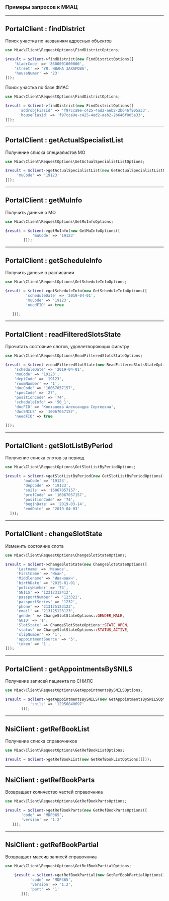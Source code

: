 ### Примеры запросов к МИАЦ

--------------------
PortalClient : findDistrict
--------------------

Поиск участка по названиям адресных объектов

```php
use Miac\Client\RequestOptions\FindDistrictOptions;

$result = $client->findDistrict(new FindDistrictOptions([
    'kladrCode' => '8600001000000',
    'street' => 'УЛ. ИВАНА ЗАХАРОВА',
    'houseNumer' => '23'
]));
```

Поиск участка по базе ФИАС

```php
use Miac\Client\RequestOptions\FindDistrictOptions;

$result = $client->findDistrict(new FindDistrictOptions([
      'addrobjFiasId' => 'f97cca9e-c425-4ad2-aeb2-2b646f805a33',
      'houseFiasId' => 'f97cca9e-c425-4ad2-aeb2-2b646f805a33',
]));
```

--------------------
PortalClient : getActualSpecialistList
--------------------

Получение списка специалистов МО

```php
use Miac\Client\RequestOptions\GetActualSpecialistListOptions;

$result = $client->getActualSpecialistList(new GetActualSpecialistListOptions([
     'muCode' => '19123'
]));
```

--------------------
PortalClient : getMuInfo
--------------------

Получить данные о МО

```php
use Miac\Client\RequestOptions\GetMuInfoOptions;

$result = $client->getMuInfo(new GetMuInfoOptions([
            'muCode' => '19123'
        ]));
```

--------------------
PortalClient : getScheduleInfo
--------------------

Получить данные о расписании

```php
use Miac\Client\RequestOptions\GetScheduleInfoOptions;

$result = $client->getScheduleInfo(new GetScheduleInfoOptions([
         'scheduleDate' => '2019-04-01',
         'muCode' => '19123',
         'needFIO' => true

   ]));
 ```      
--------------------
PortalClient : readFilteredSlotsState
--------------------

Прочитать состояние слотов, удовлетворяющих фильтру

```php
use Miac\Client\RequestOptions\ReadFilteredSlotsStateOptions;

$result = $client->readFilteredSlotState(new ReadFilteredSlotsStateOptions([
    'scheduleDate' => '2019-04-01',
    'muCode' => '19123',
    'deptCode' => '19123',
    'roomNumber' => '1',
    'docCode' => '16067057157',
    'specCode' => '27',
    'positionCode' => '74',
    'scheduleInfo' => '50_1',
    'docFIO' => 'Колташева Александра Сергеевна',
    'docSNILS' => '16067057157',
    'needFIO' => true

]));
 ```  
--------------------
PortalClient : getSlotListByPeriod
--------------------

Получение списка слотов за период

```php
use Miac\Client\RequestOptions\GetSlotListByPeriodOptions;

$result = $client->getSlotListByPeriod(new GetSlotListByPeriodOptions([
        'muCode' => '19123',
        'depCode' => '19123',
        'snils' => '16067057157',
        'profCode' => '16067057157',
        'positionCode' => '74',
        'beginDate' => '2019-03-14',
        'endDate' => '2019-04-03'
  ]));
 ``` 
 
--------------------
PortalClient : changeSlotState
--------------------

Изменить состояние слота

```php
use Miac\Client\RequestOptions\ChangeSlotStateOptions;

$result = $client->changeSlotState(new ChangeSlotStateOptions([
     'Lastname' => 'Иванов',
     'Firstname' => 'Иван',
     'Middlename' => 'Иванович',
     'birthDate' => '2015-01-01',
     'policyNumber' => '74',
     'SNILS' => '12312312412',
     'passportNumber' => '123321',
     'passportSeries' => '1232',
     'phone' => '213125123123',
     'email' => '213125123123',
     'gender' => ChangeSlotStateOptions::GENDER_MALE,
     'GUID' => '1',
     'SlotState' => ChangeSlotStateOptions::STATE_OPEN,
     'status' => ChangeSlotStateOptions::STATUS_ACTIVE,
     'slipNumber' => '1',
     'appointmentSource' => '5',
     'token' => '1',
]));
 ``` 
 
 --------------------
 PortalClient : getAppointmentsBySNILS
 --------------------
 
Получение записей пациента по СНИЛС
 
 ```php
 use Miac\Client\RequestOptions\GetAppointmentsBySNILSOptions;
 
 $result = $client->getAppointmentsBySNILS(new GetAppointmentsBySNILSOptions([
            'snils' => '12956840697'
        ]));
  ``` 
  
 --------------------
 NsiClient : getRefBookList
 --------------------
 
Получение списка справочников
 
 ```php
 use Miac\Client\RequestOptions\GetRefBookListOptions;
 
$result = $client->getRefBookList(new GetRefBookListOptions([]));
  ``` 
  
 --------------------
 NsiClient : getRefBookParts
 --------------------
 
Возвращает количество частей справочника
 
 ```php
 use Miac\Client\RequestOptions\GetRefBookPartsOptions;
 
$result = $client->getRefBookParts(new GetRefBookPartsOptions([
        'code' => 'MDP365',
        'version' => '1.2'
    ]));
  ``` 
  
 --------------------
 NsiClient : getRefBookPartial
 --------------------
 
Возвращает массив записей справочника
 
 ```php
 use Miac\Client\RequestOptions\GetRefBookPartialOptions;
 
     $result = $client->getRefBookPartial(new GetRefBookPartialOptions([
            'code' => 'MDP365',
            'version' => '1.2',
            'part' => '1'
        ]));
  ``` 